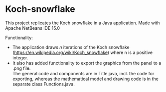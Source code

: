 # Koch-snowflake
This project replicates the Koch snowflake in a Java application. Made with Apache NetBeans IDE 15.0

Functionality:  
- The application draws $n$ iterations of the Koch snowflake (https://en.wikipedia.org/wiki/Koch_snowflake) where n is a positive integer.  
- It also has added functionality to export the graphics from the panel to a .png file.  
The general code and components are in Title.java, incl. the code for exporting, whereas the mathematical model and drawing code is in the separate class Functions.java.
